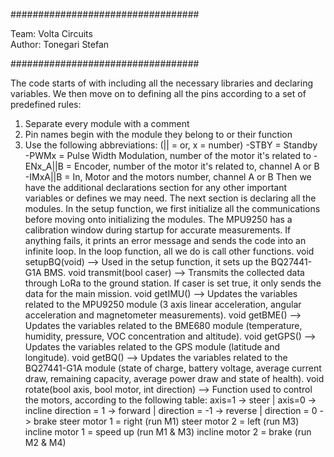 ##################################
  
   Team: Volta Circuits  
   Author: Tonegari Stefan   

##################################

The code starts of with including all the necessary libraries and declaring variables. We then move on to defining all the pins according to a set of predefined rules:
  1) Separate every module with a comment
  2) Pin names begin with the module they belong to or their function
  3) Use the following abbreviations: (|| = or, x = number)
    -STBY = Standby  
    -PWMx = Pulse Width Modulation, number of the motor it's related to
    -ENx_A||B = Encoder, number of the motor it's related to, channel A or B
    -IMxA||B = In, Motor and the motors number, channel A or B
Then we have the additional declarations section for any other important variables or defines we may need. The next section is declaring all the modules.
In the setup function, we first initialize all the communications before moving onto initializing the modules. The MPU9250 has a calibration window during startup
for accurate measurements. If anything fails, it prints an error message and sends the code into an infinite loop.
In the loop function, all we do is call other functions.
void setupBQ(void) --> Used in the setup function, it sets up the BQ27441-G1A BMS.
void transmit(bool caser) --> Transmits the collected data through LoRa to the ground station. If caser is set true, it only sends the data for the main mission.
void getIMU() --> Updates the variables related to the MPU9250 module (3 axis linear acceleration, angular acceleration and magnetometer measurements).
void getBME() --> Updates the variables related to the BME680 module (temperature, humidity, pressure, VOC concentration and altitude).
void getGPS() --> Updates the variables related to the GPS module (latitude and longitude).
void getBQ() --> Updates the variables related to the BQ27441-G1A module (state of charge, battery voltage, average current draw, remaining capacity,
average power draw and state of health).
void rotate(bool axis, bool motor, int direction) --> Function used to control the motors, according to the following table:
  axis=1 -> steer | axis=0 -> incline
  direction = 1 -> forward | direction = -1 -> reverse | direction = 0 -> brake
  steer     motor 1 = right      (run M1)
  steer     motor 2 = left       (run M3)
  incline   motor 1 = speed up   (run M1 & M3)
  incline   motor 2 = brake      (run M2 & M4)

